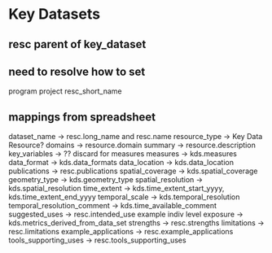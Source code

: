 # Key Datasets


## resc parent of key_dataset 

## need to resolve how to set

program
project
resc_short_name

## mappings from spreadsheet
    
dataset_name -> resc.long_name and resc.name
resource_type -> Key Data Resource?
domains -> resource.domain
summary -> resource.description
key_variables -> ?? discard for measures
measures -> kds.measures
data_format -> kds.data_formats
data_location -> kds.data_location
publications -> resc.publications
spatial_coverage -> kds.spatial_coverage
geometry_type -> kds.geometry_type
spatial_resolution -> kds.spatial_resolution
time_extent -> kds.time_extent_start_yyyy, kds.time_extent_end_yyyy
temporal_scale -> kds.temporal_resolution
temporal_resolution_comment -> kds.time_available_comment
suggested_uses -> resc.intended_use
example indiv level exposure -> kds.metrics_derived_from_data_set
strengths -> resc.strengths
limitations -> resc.limitations
example_applications -> resc.example_applications
tools_supporting_uses -> resc.tools_supporting_uses
